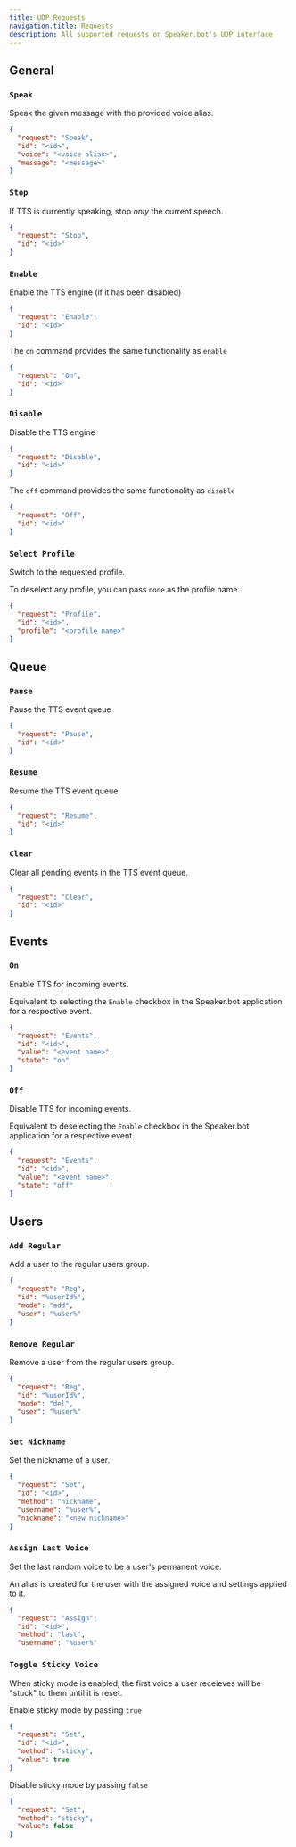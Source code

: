 ```yaml
---
title: UDP Requests
navigation.title: Requests
description: All supported requests on Speaker.bot's UDP interface
---
```


## General

### `Speak`
Speak the given message with the provided voice alias.

```json [Example]
{
  "request": "Speak",
  "id": "<id>",
  "voice": "<voice alias>",
  "message": "<message>"
}
```

### `Stop`
If TTS is currently speaking, stop *only* the current speech.

```json [Example]
{
  "request": "Stop",
  "id": "<id>"
}
```

### `Enable`
Enable the TTS engine (if it has been disabled)

```json [Example]
{
  "request": "Enable",
  "id": "<id>"
}
```

The `on` command provides the same functionality as `enable`

```json [Example]
{
  "request": "On",
  "id": "<id>"
}
```

### `Disable`
Disable the TTS engine

```json [Example]
{
  "request": "Disable",
  "id": "<id>"
}
```

The `off` command provides the same functionality as `disable`

```json [Example]
{
  "request": "Off",
  "id": "<id>"
}
```

### `Select Profile`
Switch to the requested profile.

To deselect any profile, you can pass `none` as the profile name.

```json [Example]
{
  "request": "Profile",
  "id": "<id>",
  "profile": "<profile name>"
}
```


## Queue

### `Pause`
Pause the TTS event queue

```json [Example]
{
  "request": "Pause",
  "id": "<id>"
}
```

### `Resume`
Resume the TTS event queue

```json [Example]
{
  "request": "Resume",
  "id": "<id>"
}
```

### `Clear`
Clear all pending events in the TTS event queue.

```json [Example]
{
  "request": "Clear",
  "id": "<id>"
}
```

## Events

### `On`
Enable TTS for incoming events.

Equivalent to selecting the `Enable` checkbox in the Speaker.bot application for a respective event.

```json [Example]
{
  "request": "Events",
  "id": "<id>",
  "value": "<event name>",
  "state": "on"
}
```

### `Off`
Disable TTS for incoming events.

Equivalent to deselecting the `Enable` checkbox in the Speaker.bot application for a respective event.

```json [Example]
{
  "request": "Events",
  "id": "<id>",
  "value": "<event name>",
  "state": "off"
}
```

## Users

### `Add Regular`
Add a user to the regular users group.

```json [Example]
{
  "request": "Reg",
  "id": "%userId%",
  "mode": "add",
  "user": "%user%"
}
```

### `Remove Regular`
Remove a user from the regular users group.

```json [Example]
{
  "request": "Reg",
  "id": "%userId%",
  "mode": "del",
  "user": "%user%"
}
```

### `Set Nickname`
Set the nickname of a user.

```json [Example]
{
  "request": "Set",
  "id": "<id>",
  "method": "nickname",
  "username": "%user%",
  "nickname": "<new nickname>"
}
```

### `Assign Last Voice`
Set the last random voice to be a user's permanent voice.

An alias is created for the user with the assigned voice and settings applied to it.

```json [Example]
{
  "request": "Assign",
  "id": "<id>",
  "method": "last",
  "username": "%user%"
```

### `Toggle Sticky Voice`
When sticky mode is enabled, the first voice a user receieves will be "stuck" to them until it is reset.

Enable sticky mode by passing `true`
```json [Example]
{
  "request": "Set",
  "id": "<id>",
  "method": "sticky",
  "value": true
}
```

Disable sticky mode by passing `false`
```json [Example]
{
  "request": "Set",
  "method": "sticky",
  "value": false
}
```
